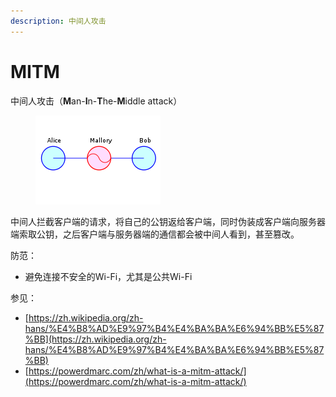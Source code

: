 ```yaml
---
description: 中间人攻击
---
```


# MITM

中间人攻击（**M**an-**I**n-**T**he-**M**iddle attack）



<figure><img src="../../../.gitbook/assets/image.png" alt=""><figcaption></figcaption></figure>

中间人拦截客户端的请求，将自己的公钥返给客户端，同时伪装成客户端向服务器端索取公钥，之后客户端与服务器端的通信都会被中间人看到，甚至篡改。



防范：

* 避免连接不安全的Wi-Fi，尤其是公共Wi-Fi



参见：

* [https://zh.wikipedia.org/zh-hans/%E4%B8%AD%E9%97%B4%E4%BA%BA%E6%94%BB%E5%87%BB](https://zh.wikipedia.org/zh-hans/%E4%B8%AD%E9%97%B4%E4%BA%BA%E6%94%BB%E5%87%BB)
* [https://powerdmarc.com/zh/what-is-a-mitm-attack/](https://powerdmarc.com/zh/what-is-a-mitm-attack/)
